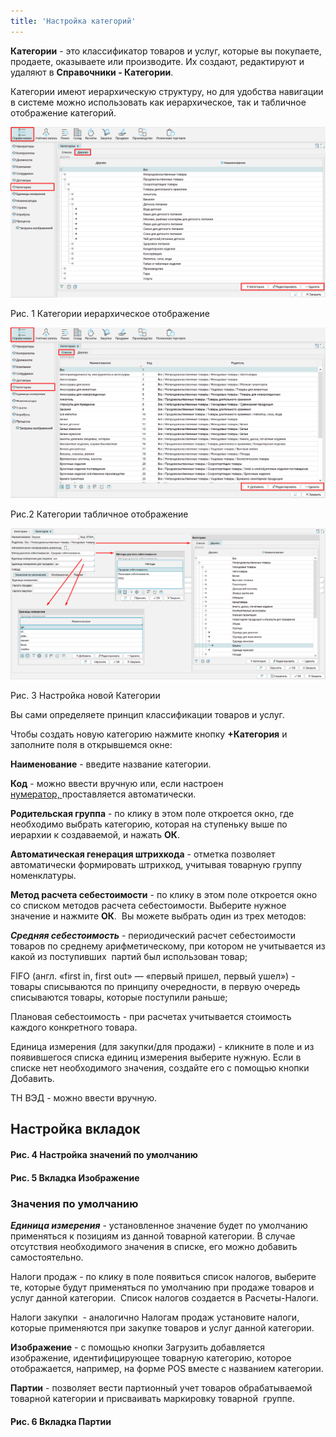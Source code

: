 ```yaml
---
title: 'Настройка категорий'
---
```


**Категории** - это классификатор товаров и услуг, которые вы покупаете, продаете, оказываете или производите. Их создают, редактируют и удаляют в **Справочники - Категории**. 

Категории имеют иерархическую структуру, но для удобства навигации в системе можно использовать как иерархическое, так и табличное отображение категорий.

![](attachments/1146999/12812777.png)

Рис. 1 Категории иерархическое отображение 

![](attachments/1146999/12812778.png)

Рис.2 Категории табличное отображение 

  

  

![](attachments/1146999/1147040.png)

Рис. 3 Настройка новой Категории

  

Вы сами определяете принцип классификации товаров и услуг.

Чтобы создать новую категорию нажмите кнопку **+Категория** и заполните поля в открывшемся окне:

**Наименование** - введите название категории.

**Код** - можно ввести вручную или, если настроен [нумератор, ](Numerators.md)проставляется автоматически.

**Родительская группа** - по клику в этом поле откроется окно, где необходимо выбрать категорию, которая на ступеньку выше по иерархии к создаваемой, и нажать **ОК**.

**Автоматическая генерация штрихкода** - отметка позволяет автоматически формировать штрихкод, учитывая товарную группу номенклатуры.

**Метод расчета себестоимости** - по клику в этом поле откроется окно со списком методов расчета себестоимости. Выберите нужное значение и нажмите **ОК**.  Вы можете выбрать один из трех методов: 

***Средняя себестоимость*** - периодический расчет себестоимости товаров по среднему арифметическому, при котором не учитывается из какой из поступивших  партий был использован товар;

FIFO (англ. «first in, first out» — «первый пришел, первый ушел») - товары списываются по принципу очередности, в первую очередь списываются товары, которые поступили раньше;

Плановая себестоимость - при расчетах учитывается стоимость каждого конкретного товара. 

Единица измерения (для закупки/для продажи) - кликните в поле и из появившегося списка единиц измерения выберите нужную. Если в списке нет необходимого значения, создайте его с помощью кнопки Добавить.

ТН ВЭД - можно ввести вручную.

  

## **Настройка вкладок**

  

#### Рис. 4 Настройка значений по умолчанию

  

#### Рис. 5 Вкладка Изображение

  

### Значения по умолчанию

***Единица измерения*** - установленное значение будет по умолчанию применяться к позициям из данной товарной категории. В случае отсутствия необходимого значения в списке, его можно добавить самостоятельно.

Налоги продаж - по клику в поле появиться список налогов, выберите те, которые будут применяться по умолчанию при продаже товаров и услуг данной категории.  Список налогов создается в Расчеты-Налоги. 

Налоги закупки  - аналогично Налогам продаж установите налоги, которые применяются при закупке товаров и услуг данной категории. 

**Изображение** - с помощью кнопки Загрузить добавляется изображение, идентифицирующее товарную категорию, которое отображается, например, на форме POS вместе с названием категории.

**Партии** - позволяет вести партионный учет товаров обрабатываемой товарной категории и присваивать маркировку товарной  группе.

  

#### Рис. 6 Вкладка Партии



  

  
